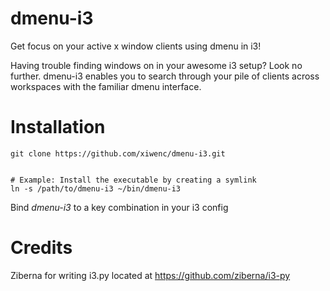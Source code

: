 dmenu-i3
========

Get focus on your active x window clients using dmenu in i3!

Having trouble finding windows on in your awesome i3 setup? Look no further.
dmenu-i3 enables you to search through your pile of clients across workspaces
with the familiar dmenu interface.


Installation
===

```shell
git clone https://github.com/xiwenc/dmenu-i3.git


# Example: Install the executable by creating a symlink
ln -s /path/to/dmenu-i3 ~/bin/dmenu-i3
```

Bind *dmenu-i3* to a key combination in your i3 config

Credits
===

Ziberna for writing i3.py located at https://github.com/ziberna/i3-py
